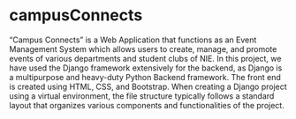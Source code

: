 # campusConnects
“Campus Connects” is a Web Application that functions as an Event Management System which allows users to create, manage, and promote events of various departments and student clubs of NIE.
In this project, we have used the Django framework extensively for the backend, as Django is a multipurpose and heavy-duty Python Backend framework. The front end is created using HTML, CSS, and Bootstrap.
When creating a Django project using a virtual environment, the file structure typically follows a standard layout that organizes various components and functionalities of the project.
